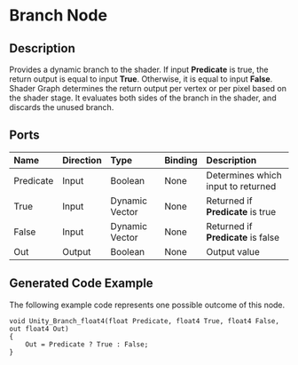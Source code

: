 # Branch Node

## Description

Provides a dynamic branch to the shader. If input **Predicate** is true, the return output is equal to input **True**. Otherwise, it is equal to input **False**. Shader Graph determines the return output per vertex or per pixel based on the shader stage. It evaluates both sides of the branch in the shader, and discards the unused branch.

## Ports

| Name        | Direction           | Type  | Binding | Description |
|:------------ |:-------------|:-----|:---|:---|
| Predicate      | Input | Boolean | None | Determines which input to returned |
| True     | Input | Dynamic Vector | None | Returned if **Predicate** is true |
| False      | Input | Dynamic Vector | None | Returned if **Predicate** is false |
| Out | Output      |    Boolean | None | Output value |

## Generated Code Example

The following example code represents one possible outcome of this node.

```
void Unity_Branch_float4(float Predicate, float4 True, float4 False, out float4 Out)
{
    Out = Predicate ? True : False;
}
```
